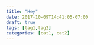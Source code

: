 ```yaml
---
title: "Hey"
date: 2017-10-09T14:41:05-07:00
draft: true
tags: [tag1,tag2]
categories: [cat1, cat2]
---
```

